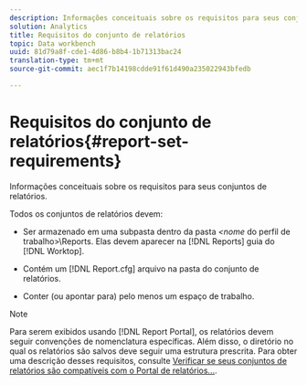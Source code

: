 ```yaml
---
description: Informações conceituais sobre os requisitos para seus conjuntos de relatórios.
solution: Analytics
title: Requisitos do conjunto de relatórios
topic: Data workbench
uuid: 81d79a8f-cde1-4d86-b8b4-1b71313bac24
translation-type: tm+mt
source-git-commit: aec1f7b14198cdde91f61d490a235022943bfedb

---
```



# Requisitos do conjunto de relatórios{#report-set-requirements}

Informações conceituais sobre os requisitos para seus conjuntos de relatórios.

Todos os conjuntos de relatórios devem:

* Ser armazenado em uma subpasta dentro da pasta *&lt;nome* do perfil de trabalho>\Reports. Elas devem aparecer na [!DNL Reports] guia do [!DNL Worktop].

* Contém um [!DNL Report.cfg] arquivo na pasta do conjunto de relatórios.
* Conter (ou apontar para) pelo menos um espaço de trabalho.

>[!NOTE]
>
>Para serem exibidos usando [!DNL Report Portal], os relatórios devem seguir convenções de nomenclatura específicas. Além disso, o diretório no qual os relatórios são salvos deve seguir uma estrutura prescrita. Para obter uma descrição desses requisitos, consulte [Verificar se seus conjuntos de relatórios são compatíveis com o Portal de relatórios...](../../home/c-rpt-oview/c-install-rpt-port/c-rpt-port-user-inter.md#section-2b141e5d198a4bbea455699126c24706).

